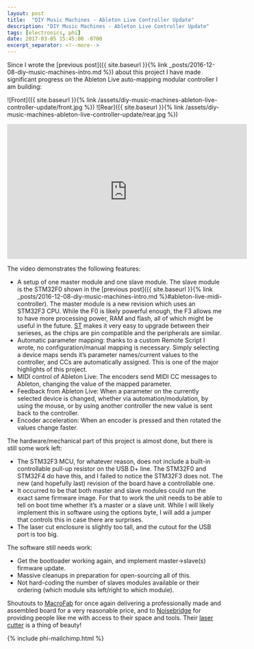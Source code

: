 ```yaml
---
layout: post
title:  "DIY Music Machines - Ableton Live Controller Update"
description: "DIY Music Machines - Ableton Live Controller Update"
tags: [electronics, phi]
date: 2017-03-05 15:45:00 -0700
excerpt_separator: <!--more-->
---
```


Since I wrote the [previous post]({{ site.baseurl }}{% link _posts/2016-12-08-diy-music-machines-intro.md %}) about this project I have made significant progress on the Ableton Live auto-mapping modular controller I am building:

![Front]({{ site.baseurl }}{% link /assets/diy-music-machines-ableton-live-controller-update/front.jpg %})
![Rear]({{ site.baseurl }}{% link /assets/diy-music-machines-ableton-live-controller-update/rear.jpg %})

<iframe width="560" height="315" src="https://www.youtube.com/embed/m-vPZ5upg-s" frameborder="0" allowfullscreen></iframe>

The video demonstrates the following features:

 * A setup of one master module and one slave module. The slave module is the STM32F0 shown in the [previous post]({{ site.baseurl }}{% link _posts/2016-12-08-diy-music-machines-intro.md %}#ableton-live-midi-controller). The master module is a new revision which uses an STM32F3 CPU. While the F0 is likely powerful enough, the F3 allows me to have more processing power, RAM and flash, all of  which might be useful in the future. [ST](http://www.st.com/en/microcontrollers/stm32-32-bit-arm-cortex-mcus.html) makes it very easy to upgrade between their serieses, as the chips are pin compatible and the peripherals are similar.
 * Automatic parameter mapping: thanks to a custom Remote Script I wrote, no configuration/manual mapping is necessary. Simply selecting a device maps sends it’s parameter names/current values to the controller, and CCs are automatically assigned. This is one of the major highlights of this project.
 * MIDI control of Ableton Live: The encoders send MIDI CC messages to Ableton, changing the value of the mapped parameter.
 * Feedback from Ableton Live: When a parameter on the currently selected device is changed, whether via automation/modulation, by using the mouse, or by using another controller the new value is sent back to the controller.
 * Encoder acceleration: When an encoder is pressed and then rotated the values change faster.

The hardware/mechanical part of this project is almost done, but there is still some work left:
 * The STM32F3 MCU, for whatever reason, does not include a built-in controllable pull-up resistor on the USB D+ line. The STM32F0 and STM32F4 do have this, and I failed to notice the STM32F3 does not. The new (and hopefully last) revision of the board have a controllable one.
 * It occurred to be that both master and slave modules could run the exact same firmware image. For that to work the unit needs to be able to tell on boot time whether it’s a master or a slave unit. While I will likely implement this in software using the options byte, I will add a jumper that controls this in case there are surprises.
 * The laser cut enclosure is slightly too tall, and the cutout for the USB port is too big.

The software still needs work:
 * Get the bootloader working again, and implement master->slave(s) firmware update.
 * Massive cleanups in preparation for open-sourcing all of this.
 * Not hard-coding the number of slaves modules available or their ordering (which module sits left/right to which module).


Shoutouts to [MacroFab](https://macrofab.com/) for once again delivering a professionally made and assembled board for a very reasonable price, and to [Noisebridge](https://noisebridge.net/) for providing people like me with access to their space and tools. Their [laser cutter](https://www.noisebridge.net/wiki/Laser_Cutter) is a thing of beauty!


{% include phi-mailchimp.html %}
